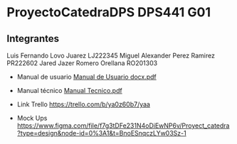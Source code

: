 # ProyectoCatedraDPS DPS441 G01

## Integrantes
Luis Fernando Lovo Juarez LJ222345
Miguel Alexander Perez Ramirez PR222602
Jared Jazer Romero Orellana RO201303

- Manual de usuario
[Manual de Usuario docx.pdf](https://github.com/Jaredromero1/ProyectoCatedra_Dps/files/11454394/Manual.de.Usuario.docx.pdf)

- Manual técnico
[Manual Tecnico.pdf](https://github.com/Jaredromero1/ProyectoCatedra_Dps/files/11454402/Manual.Tecnico.pdf)

- Link Trello
https://trello.com/b/ya0z60b7/yaa

- Mock Ups
https://www.figma.com/file/f7g3tDFe231N4oDiEwNP6v/Proyect_catedra?type=design&node-id=0%3A1&t=BnoESnqczLYw03Sz-1
